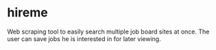 # hireme

Web scraping tool to easily search multiple job board sites at once.  The user can save jobs he is interested in for later viewing.
